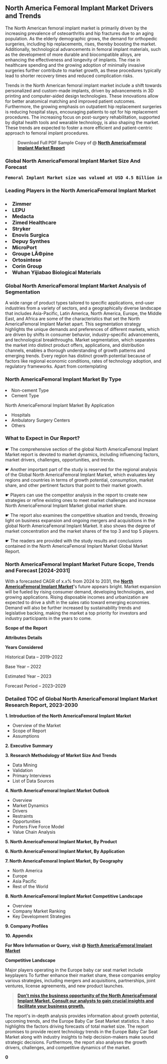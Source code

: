 <p> <h2>North America Femoral Implant Market Drivers and Trends</h2><p>The North American femoral implant market is primarily driven by the increasing prevalence of osteoarthritis and hip fractures due to an aging population. As the elderly demographic grows, the demand for orthopedic surgeries, including hip replacements, rises, thereby boosting the market. Additionally, technological advancements in femoral implant materials, such as the development of more durable and biocompatible alloys, are enhancing the effectiveness and longevity of implants. The rise in healthcare spending and the growing adoption of minimally invasive surgeries further contribute to market growth, as these procedures typically lead to shorter recovery times and reduced complication risks.</p><p>Trends in the North American femoral implant market include a shift towards personalized and custom-made implants, driven by advancements in 3D printing and computer-aided design technologies. These innovations allow for better anatomical matching and improved patient outcomes. Furthermore, the growing emphasis on outpatient hip replacement surgeries is reducing hospital stays, encouraging patients to opt for hip replacement procedures. The increasing focus on post-surgery rehabilitation, supported by digital health tools and wearable technology, is also shaping the market. These trends are expected to foster a more efficient and patient-centric approach to femoral implant procedures.</p></p><blockquote id="" class=""><strong>Download Full PDF Sample Copy of @&nbsp;<a href="https://www.verifiedmarketreports.com/download-sample/?rid=577274&utm_source=GitHub-Jan&utm_medium=262" target="_blank">North AmericaFemoral Implant Market Report</a>&nbsp;&nbsp;</strong></blockquote><h3 id="" class=""><strong>Global&nbsp;North AmericaFemoral Implant Market Size And Forecast</strong></h3><pre class="reader-text-block__code-block"><strong>Femoral Implant Market size was valued at USD 4.5 Billion in 2022 and is projected to reach USD 6.8 Billion by 2030, growing at a CAGR of 6.1% from 2024 to 2030.</strong></pre><h3 id="" class="">Leading Players in the&nbsp;North AmericaFemoral Implant Market</h3><h3 class=""></Li><Li>Zimmer</Li><Li> LEPU</Li><Li> Medacta</Li><Li> Zimed Healthcare</Li><Li> Stryker</Li><Li> Enovis Surgica</Li><Li> Depuy Synthes</Li><Li> MicroPort</Li><Li> Groupe LÃ©pine</Li><Li> Ortosintese</Li><Li> Corin Group</Li><Li> Wuhan Yijiabao Biological Materials</h3><h3 id="" class="">Global&nbsp;North AmericaFemoral Implant Market Analysis of Segmentation</h3><p id="" class="">A wide range of product types tailored to specific applications, end-user industries from a variety of sectors, and a geographically diverse landscape that includes Asia-Pacific, Latin America, North America, Europe, the Middle East, and Africa are some of the characteristics that set the North AmericaFemoral Implant Market apart. This segmentation strategy highlights the unique demands and preferences of different markets, which are driven by shifts in consumer behavior, industry-specific advancements, and technological breakthroughs. Market segmentation, which separates the market into distinct product offers, applications, and distribution channels, enables a thorough understanding of growth patterns and emerging trends. Every region has distinct growth potential because of factors like regional economic conditions, rates of technology adoption, and regulatory frameworks. Apart from contemplating</p><h3 id="" class="">North AmericaFemoral Implant Market&nbsp;By Type</h3><p></Li><Li>Non-cement Type</Li><Li> Cement Type</p><div class="" data-test-id=""><p>North AmericaFemoral Implant Market&nbsp;By Application</p></div><p class=""></Li><Li>Hospitals</Li><Li> Ambulatory Surgery Centers</Li><Li> Others</p><div class="" data-test-id=""><h3><span class="">What to Expect in Our Report?</span></h3></div><div class="" data-test-id=""><p><span class="">☛ The comprehensive section of the global North AmericaFemoral Implant Market report is devoted to market dynamics, including influencing factors, market drivers, challenges, opportunities, and trends.</span></p></div><div class="" data-test-id=""><p><span class="">☛ Another important part of the study is reserved for the regional analysis of the Global North AmericaFemoral Implant Market, which evaluates key regions and countries in terms of growth potential, consumption, market share, and other pertinent factors that point to their market growth.</span></p></div><div class="" data-test-id=""><p><span class="">☛ Players can use the competitor analysis in the report to create new strategies or refine existing ones to meet market challenges and increase North AmericaFemoral Implant Market global market share.</span></p></div><div class="" data-test-id=""><p><span class="">☛ The report also examines the competitive situation and trends, throwing light on business expansion and ongoing mergers and acquisitions in the global North AmericaFemoral Implant Market. It also shows the degree of market concentration and the market shares of the top 3 and top 5 players.</span></p></div><div class="" data-test-id=""><p><span class="">☛ The readers are provided with the study results and conclusions contained in the North AmericaFemoral Implant Market Global Market Report.</span></p></div><div class="" data-test-id=""><h3><span class="">North AmericaFemoral Implant Market Future Scope, Trends and Forecast [2024-2031]</span></h3></div><div class="" data-test-id=""><p><span class="">With a forecasted CAGR of x.x% from 2024 to 2031, the <strong><a href="https://www.verifiedmarketreports.com/download-sample/?rid=577274&utm_source=GitHub-Jan&utm_medium=262" target="_blank">North AmericaFemoral Implant Market</a>'</strong>s future appears bright. Market expansion will be fueled by rising consumer demand, developing technologies, and growing applications. Rising disposable incomes and urbanization are expected to drive a shift in the sales ratio toward emerging economies. Demand will also be further increased by sustainability trends and legislative backing, making the market a top priority for investors and industry participants in the years to come.</span></p><p id="ember66" class="ember-view reader-text-block__paragraph"><strong>Scope of the Report</strong></p><p id="ember67" class="ember-view reader-text-block__paragraph"><strong>Attributes Details</strong></p><p id="ember68" class="ember-view reader-text-block__paragraph"><strong>Years Considered</strong></p><p id="ember69" class="ember-view reader-text-block__paragraph">Historical Data &ndash; 2019&ndash;2022</p><p id="ember70" class="ember-view reader-text-block__paragraph">Base Year &ndash; 2022</p><p id="ember71" class="ember-view reader-text-block__paragraph">Estimated Year &ndash; 2023</p><p id="ember72" class="ember-view reader-text-block__paragraph">Forecast Period &ndash; 2023&ndash;2029</p></div><h3 id="" class="">Detailed TOC of Global North AmericaFemoral Implant Market Research Report, 2023-2030</h3><p id="" class=""><strong>1. Introduction of the North AmericaFemoral Implant Market</strong></p><ul><li>Overview of the Market</li><li>Scope of Report</li><li>Assumptions</li></ul><p id="" class=""><strong>2. Executive Summary</strong></p><p id="" class=""><strong>3. Research Methodology of Market Size And Trends</strong></p><ul><li>Data Mining</li><li>Validation</li><li>Primary Interviews</li><li>List of Data Sources</li></ul><p id="" class=""><strong>4. North AmericaFemoral Implant Market Outlook</strong></p><ul><li>Overview</li><li>Market Dynamics</li><li>Drivers</li><li>Restraints</li><li>Opportunities</li><li>Porters Five Force Model</li><li>Value Chain Analysis</li></ul><p id="" class=""><strong>5. North AmericaFemoral Implant Market, By Product</strong></p><p id="" class=""><strong>6. North AmericaFemoral Implant Market, By Application</strong></p><p id="" class=""><strong>7. North AmericaFemoral Implant Market, By Geography</strong></p><ul><li>North America</li><li>Europe</li><li>Asia Pacific</li><li>Rest of the World</li></ul><p id="" class=""><strong>8. North AmericaFemoral Implant Market Competitive Landscape</strong></p><ul><li>Overview</li><li>Company Market Ranking</li><li>Key Development Strategies</li></ul><p id="" class=""><strong>9. Company Profiles</strong></p><p id="" class=""><strong>10. Appendix</strong></p><p><strong>For More Information or Query, visit&nbsp;@ <a href="https://www.verifiedmarketreports.com/product/femoral-implant-market/" target="_blank">North AmericaFemoral Implant Market</a></strong></p><p id="ember61" class="ember-view reader-text-block__paragraph"><strong>Competitive Landscape</strong></p><p id="ember62" class="ember-view reader-text-block__paragraph">Major players operating in the Europe baby car seat market include keyplayers To further enhance their market share, these companies employ various strategies, including mergers and acquisitions, partnerships, joint ventures, license agreements, and new product launches.</p><blockquote id="ember63" class="ember-view reader-text-block__blockquote"><strong><a href="https://www.verifiedmarketreports.com/download-sample/?rid=577274&utm_source=GitHub-Jan&utm_medium=262" target="_blank">Don&rsquo;t miss the business opportunity of the North AmericaFemoral Implant Market. Consult our analysts to gain crucial insights and facilitate your business growth.</a></strong></blockquote><p id="ember64" class="ember-view reader-text-block__paragraph">The report's in-depth analysis provides information about growth potential, upcoming trends, and the Europe Baby Car Seat Market statistics. It also highlights the factors driving forecasts of total market size. The report promises to provide recent technology trends in the Europe Baby Car Seat Market along with industry insights to help decision-makers make sound strategic decisions. Furthermore, the report also analyses the growth drivers, challenges, and competitive dynamics of the market.</p><p class="ember-view reader-text-block__paragraph"><strong>0</strong></p>
